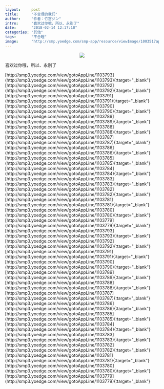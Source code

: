 ```yaml
---
layout:     post
title:      "不合理的我们"
author:     "作者：竹宫ジン"
intro:      "喜欢过你哦，所以、永别了"
date:       "2018-02-14 12:17:10"
categories: "其他"
tags:       "不合理"
image:      "http://smp.yoedge.com/smp-app/resource/viewImage/1003517appline.png"
---
```

<div style="text-align: center">
<p><img src="http://smp.yoedge.com/smp-app/resource/viewImage/1003517appline.png"/></p>
</div>
<p class="post-meta">
<span>喜欢过你哦，所以、永别了</span>
</p>
[http://smp3.yoedge.com/view/gotoAppLine/1103793](http://smp3.yoedge.com/view/gotoAppLine/1103793){:target="_blank"}
[http://smp3.yoedge.com/view/gotoAppLine/1103792](http://smp3.yoedge.com/view/gotoAppLine/1103792){:target="_blank"}
[http://smp3.yoedge.com/view/gotoAppLine/1103791](http://smp3.yoedge.com/view/gotoAppLine/1103791){:target="_blank"}
[http://smp3.yoedge.com/view/gotoAppLine/1103790](http://smp3.yoedge.com/view/gotoAppLine/1103790){:target="_blank"}
[http://smp3.yoedge.com/view/gotoAppLine/1103789](http://smp3.yoedge.com/view/gotoAppLine/1103789){:target="_blank"}
[http://smp3.yoedge.com/view/gotoAppLine/1103788](http://smp3.yoedge.com/view/gotoAppLine/1103788){:target="_blank"}
[http://smp3.yoedge.com/view/gotoAppLine/1103787](http://smp3.yoedge.com/view/gotoAppLine/1103787){:target="_blank"}
[http://smp3.yoedge.com/view/gotoAppLine/1103786](http://smp3.yoedge.com/view/gotoAppLine/1103786){:target="_blank"}
[http://smp3.yoedge.com/view/gotoAppLine/1103785](http://smp3.yoedge.com/view/gotoAppLine/1103785){:target="_blank"}
[http://smp3.yoedge.com/view/gotoAppLine/1103784](http://smp3.yoedge.com/view/gotoAppLine/1103784){:target="_blank"}
[http://smp3.yoedge.com/view/gotoAppLine/1103783](http://smp3.yoedge.com/view/gotoAppLine/1103783){:target="_blank"}
[http://smp3.yoedge.com/view/gotoAppLine/1103782](http://smp3.yoedge.com/view/gotoAppLine/1103782){:target="_blank"}
[http://smp3.yoedge.com/view/gotoAppLine/1103781](http://smp3.yoedge.com/view/gotoAppLine/1103781){:target="_blank"}
[http://smp3.yoedge.com/view/gotoAppLine/1103780](http://smp3.yoedge.com/view/gotoAppLine/1103780){:target="_blank"}
[http://smp3.yoedge.com/view/gotoAppLine/1103779](http://smp3.yoedge.com/view/gotoAppLine/1103779){:target="_blank"}
[http://smp3.yoedge.com/view/gotoAppLine/1103793](http://smp3.yoedge.com/view/gotoAppLine/1103793){:target="_blank"}
[http://smp3.yoedge.com/view/gotoAppLine/1103792](http://smp3.yoedge.com/view/gotoAppLine/1103792){:target="_blank"}
[http://smp3.yoedge.com/view/gotoAppLine/1103791](http://smp3.yoedge.com/view/gotoAppLine/1103791){:target="_blank"}
[http://smp3.yoedge.com/view/gotoAppLine/1103790](http://smp3.yoedge.com/view/gotoAppLine/1103790){:target="_blank"}
[http://smp3.yoedge.com/view/gotoAppLine/1103789](http://smp3.yoedge.com/view/gotoAppLine/1103789){:target="_blank"}
[http://smp3.yoedge.com/view/gotoAppLine/1103788](http://smp3.yoedge.com/view/gotoAppLine/1103788){:target="_blank"}
[http://smp3.yoedge.com/view/gotoAppLine/1103787](http://smp3.yoedge.com/view/gotoAppLine/1103787){:target="_blank"}
[http://smp3.yoedge.com/view/gotoAppLine/1103786](http://smp3.yoedge.com/view/gotoAppLine/1103786){:target="_blank"}
[http://smp3.yoedge.com/view/gotoAppLine/1103785](http://smp3.yoedge.com/view/gotoAppLine/1103785){:target="_blank"}
[http://smp3.yoedge.com/view/gotoAppLine/1103784](http://smp3.yoedge.com/view/gotoAppLine/1103784){:target="_blank"}
[http://smp3.yoedge.com/view/gotoAppLine/1103783](http://smp3.yoedge.com/view/gotoAppLine/1103783){:target="_blank"}
[http://smp3.yoedge.com/view/gotoAppLine/1103782](http://smp3.yoedge.com/view/gotoAppLine/1103782){:target="_blank"}
[http://smp3.yoedge.com/view/gotoAppLine/1103781](http://smp3.yoedge.com/view/gotoAppLine/1103781){:target="_blank"}
[http://smp3.yoedge.com/view/gotoAppLine/1103780](http://smp3.yoedge.com/view/gotoAppLine/1103780){:target="_blank"}
[http://smp3.yoedge.com/view/gotoAppLine/1103779](http://smp3.yoedge.com/view/gotoAppLine/1103779){:target="_blank"}


